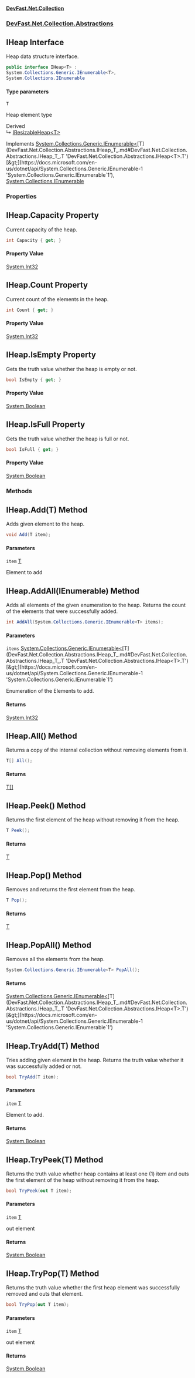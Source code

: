 #### [DevFast.Net.Collection](index.md 'index')
### [DevFast.Net.Collection.Abstractions](DevFast.Net.Collection.Abstractions.md 'DevFast.Net.Collection.Abstractions')

## IHeap<T> Interface

Heap data structure interface.

```csharp
public interface IHeap<T> :
System.Collections.Generic.IEnumerable<T>,
System.Collections.IEnumerable
```
#### Type parameters

<a name='DevFast.Net.Collection.Abstractions.IHeap_T_.T'></a>

`T`

Heap element type

Derived  
&#8627; [IResizableHeap&lt;T&gt;](DevFast.Net.Collection.Abstractions.IResizableHeap_T_.md 'DevFast.Net.Collection.Abstractions.IResizableHeap<T>')

Implements [System.Collections.Generic.IEnumerable&lt;](https://docs.microsoft.com/en-us/dotnet/api/System.Collections.Generic.IEnumerable-1 'System.Collections.Generic.IEnumerable`1')[T](DevFast.Net.Collection.Abstractions.IHeap_T_.md#DevFast.Net.Collection.Abstractions.IHeap_T_.T 'DevFast.Net.Collection.Abstractions.IHeap<T>.T')[&gt;](https://docs.microsoft.com/en-us/dotnet/api/System.Collections.Generic.IEnumerable-1 'System.Collections.Generic.IEnumerable`1'), [System.Collections.IEnumerable](https://docs.microsoft.com/en-us/dotnet/api/System.Collections.IEnumerable 'System.Collections.IEnumerable')
### Properties

<a name='DevFast.Net.Collection.Abstractions.IHeap_T_.Capacity'></a>

## IHeap<T>.Capacity Property

Current capacity of the heap.

```csharp
int Capacity { get; }
```

#### Property Value
[System.Int32](https://docs.microsoft.com/en-us/dotnet/api/System.Int32 'System.Int32')

<a name='DevFast.Net.Collection.Abstractions.IHeap_T_.Count'></a>

## IHeap<T>.Count Property

Current count of the elements in the heap.

```csharp
int Count { get; }
```

#### Property Value
[System.Int32](https://docs.microsoft.com/en-us/dotnet/api/System.Int32 'System.Int32')

<a name='DevFast.Net.Collection.Abstractions.IHeap_T_.IsEmpty'></a>

## IHeap<T>.IsEmpty Property

Gets the truth value whether the heap is empty or not.

```csharp
bool IsEmpty { get; }
```

#### Property Value
[System.Boolean](https://docs.microsoft.com/en-us/dotnet/api/System.Boolean 'System.Boolean')

<a name='DevFast.Net.Collection.Abstractions.IHeap_T_.IsFull'></a>

## IHeap<T>.IsFull Property

Gets the truth value whether the heap is full or not.

```csharp
bool IsFull { get; }
```

#### Property Value
[System.Boolean](https://docs.microsoft.com/en-us/dotnet/api/System.Boolean 'System.Boolean')
### Methods

<a name='DevFast.Net.Collection.Abstractions.IHeap_T_.Add(T)'></a>

## IHeap<T>.Add(T) Method

Adds given element to the heap.

```csharp
void Add(T item);
```
#### Parameters

<a name='DevFast.Net.Collection.Abstractions.IHeap_T_.Add(T).item'></a>

`item` [T](DevFast.Net.Collection.Abstractions.IHeap_T_.md#DevFast.Net.Collection.Abstractions.IHeap_T_.T 'DevFast.Net.Collection.Abstractions.IHeap<T>.T')

Element to add

<a name='DevFast.Net.Collection.Abstractions.IHeap_T_.AddAll(System.Collections.Generic.IEnumerable_T_)'></a>

## IHeap<T>.AddAll(IEnumerable<T>) Method

Adds all elements of the given enumeration to the heap.
Returns the count of the elements that were successfully added.

```csharp
int AddAll(System.Collections.Generic.IEnumerable<T> items);
```
#### Parameters

<a name='DevFast.Net.Collection.Abstractions.IHeap_T_.AddAll(System.Collections.Generic.IEnumerable_T_).items'></a>

`items` [System.Collections.Generic.IEnumerable&lt;](https://docs.microsoft.com/en-us/dotnet/api/System.Collections.Generic.IEnumerable-1 'System.Collections.Generic.IEnumerable`1')[T](DevFast.Net.Collection.Abstractions.IHeap_T_.md#DevFast.Net.Collection.Abstractions.IHeap_T_.T 'DevFast.Net.Collection.Abstractions.IHeap<T>.T')[&gt;](https://docs.microsoft.com/en-us/dotnet/api/System.Collections.Generic.IEnumerable-1 'System.Collections.Generic.IEnumerable`1')

Enumeration of the Elements to add.

#### Returns
[System.Int32](https://docs.microsoft.com/en-us/dotnet/api/System.Int32 'System.Int32')

<a name='DevFast.Net.Collection.Abstractions.IHeap_T_.All()'></a>

## IHeap<T>.All() Method

Returns a copy of the internal collection without removing elements from it.

```csharp
T[] All();
```

#### Returns
[T](DevFast.Net.Collection.Abstractions.IHeap_T_.md#DevFast.Net.Collection.Abstractions.IHeap_T_.T 'DevFast.Net.Collection.Abstractions.IHeap<T>.T')[[]](https://docs.microsoft.com/en-us/dotnet/api/System.Array 'System.Array')

<a name='DevFast.Net.Collection.Abstractions.IHeap_T_.Peek()'></a>

## IHeap<T>.Peek() Method

Returns the first element of the heap without removing it from the heap.

```csharp
T Peek();
```

#### Returns
[T](DevFast.Net.Collection.Abstractions.IHeap_T_.md#DevFast.Net.Collection.Abstractions.IHeap_T_.T 'DevFast.Net.Collection.Abstractions.IHeap<T>.T')

<a name='DevFast.Net.Collection.Abstractions.IHeap_T_.Pop()'></a>

## IHeap<T>.Pop() Method

Removes and returns the first element from the heap.

```csharp
T Pop();
```

#### Returns
[T](DevFast.Net.Collection.Abstractions.IHeap_T_.md#DevFast.Net.Collection.Abstractions.IHeap_T_.T 'DevFast.Net.Collection.Abstractions.IHeap<T>.T')

<a name='DevFast.Net.Collection.Abstractions.IHeap_T_.PopAll()'></a>

## IHeap<T>.PopAll() Method

Removes all the elements from the heap.

```csharp
System.Collections.Generic.IEnumerable<T> PopAll();
```

#### Returns
[System.Collections.Generic.IEnumerable&lt;](https://docs.microsoft.com/en-us/dotnet/api/System.Collections.Generic.IEnumerable-1 'System.Collections.Generic.IEnumerable`1')[T](DevFast.Net.Collection.Abstractions.IHeap_T_.md#DevFast.Net.Collection.Abstractions.IHeap_T_.T 'DevFast.Net.Collection.Abstractions.IHeap<T>.T')[&gt;](https://docs.microsoft.com/en-us/dotnet/api/System.Collections.Generic.IEnumerable-1 'System.Collections.Generic.IEnumerable`1')

<a name='DevFast.Net.Collection.Abstractions.IHeap_T_.TryAdd(T)'></a>

## IHeap<T>.TryAdd(T) Method

Tries adding given element in the heap.
Returns the truth value whether it was successfully added or not.

```csharp
bool TryAdd(T item);
```
#### Parameters

<a name='DevFast.Net.Collection.Abstractions.IHeap_T_.TryAdd(T).item'></a>

`item` [T](DevFast.Net.Collection.Abstractions.IHeap_T_.md#DevFast.Net.Collection.Abstractions.IHeap_T_.T 'DevFast.Net.Collection.Abstractions.IHeap<T>.T')

Element to add.

#### Returns
[System.Boolean](https://docs.microsoft.com/en-us/dotnet/api/System.Boolean 'System.Boolean')

<a name='DevFast.Net.Collection.Abstractions.IHeap_T_.TryPeek(T)'></a>

## IHeap<T>.TryPeek(T) Method

Returns the truth value whether heap contains at least one (1) item and outs the first element of the heap
without removing it from the heap.

```csharp
bool TryPeek(out T item);
```
#### Parameters

<a name='DevFast.Net.Collection.Abstractions.IHeap_T_.TryPeek(T).item'></a>

`item` [T](DevFast.Net.Collection.Abstractions.IHeap_T_.md#DevFast.Net.Collection.Abstractions.IHeap_T_.T 'DevFast.Net.Collection.Abstractions.IHeap<T>.T')

out element

#### Returns
[System.Boolean](https://docs.microsoft.com/en-us/dotnet/api/System.Boolean 'System.Boolean')

<a name='DevFast.Net.Collection.Abstractions.IHeap_T_.TryPop(T)'></a>

## IHeap<T>.TryPop(T) Method

Returns the truth value whether the first heap element was successfully removed
and outs that element.

```csharp
bool TryPop(out T item);
```
#### Parameters

<a name='DevFast.Net.Collection.Abstractions.IHeap_T_.TryPop(T).item'></a>

`item` [T](DevFast.Net.Collection.Abstractions.IHeap_T_.md#DevFast.Net.Collection.Abstractions.IHeap_T_.T 'DevFast.Net.Collection.Abstractions.IHeap<T>.T')

out element

#### Returns
[System.Boolean](https://docs.microsoft.com/en-us/dotnet/api/System.Boolean 'System.Boolean')